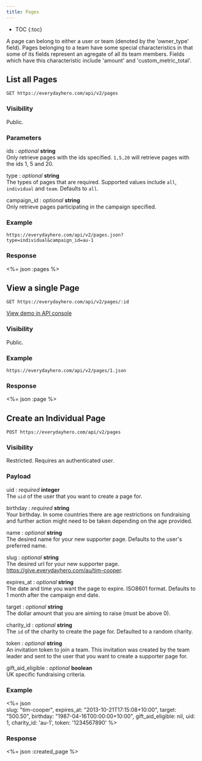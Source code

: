 ```yaml
---
title: Pages
---
```


* TOC
{:toc}

A page can belong to either a user or team (denoted by the 'owner_type' field).
Pages belonging to a team have some special characteristics in that some of its
fields represent an agregate of all its team members. Fields which have this
characteristic include 'amount' and 'custom_metric_total'.

## List all Pages

    GET https://everydayhero.com/api/v2/pages

### Visibility

Public.

### Parameters

ids : _optional_ **string**<br/>
Only retrieve pages with the ids specified. `1,5,20` will retrieve pages with the ids 1, 5 and 20.

type : _optional_ **string**<br/>
The types of pages that are required. Supported values include `all`, `individual` and `team`. Defaults to `all`.

campaign_id : _optional_ **string**<br/>
Only retrieve pages participating in the campaign specified.

### Example

    https://everydayhero.com/api/v2/pages.json?type=individual&campaign_id=au-1

### Response

<%= json :pages %>

## View a single Page

    GET https://everydayhero.com/api/v2/pages/:id

[View demo in API console](/console/?query=pages/1.json)

### Visibility

Public.

### Example

    https://everydayhero.com/api/v2/pages/1.json

### Response

<%= json :page %>

## Create an Individual Page

    POST https://everydayhero.com/api/v2/pages

### Visibility

Restricted. Requires an authenticated user.

### Payload

uid : _required_ **integer**<br/>
The `uid` of the user that you want to create a page for.

birthday : _required_ **string**<br/>
Your birthday. In some countries there are age restrictions on fundraising and further action might need to be taken depending on the age provided.

name : _optional_ **string**<br/>
The desired name for your new supporter page. Defaults to the user's preferred name.

slug : _optional_ **string**<br/>
The desired url for your new supporter page. https://give.everydayhero.com/au/tim-cooper.

expires_at : _optional_ **string**<br/>
The date and time you want the page to expire. ISO8601 format. Defaults to 1 month after the campaign end date.

target : _optional_ **string**<br/>
The dollar amount that you are aiming to raise (must be above 0).

charity_id : _optional_ **string**<br/>
The `id` of the charity to create the page for. Defaulted to a random charity.

token : _optional_ **string**<br/>
An invitation token to join a team. This invitation was created by the team leader and sent to the user that you want to create a supporter page for.

gift_aid_eligible : _optional_ **boolean**<br/>
UK specific fundraising criteria.

### Example

<%= json \
  slug: "tim-cooper",
  expires_at: "2013-10-21T17:15:08+10:00",
  target: "500.50",
  birthday: "1987-04-16T00:00:00+10:00",
  gift_aid_eligible: nil,
  uid: 1,
  charity_id: 'au-1',
  token: '1234567890'
%>

### Response

<%= json :created_page %>
